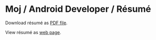 # Moj / Android Developer / Résumé

Download résumé as [PDF file](https://github.com/MojRoid/RESUME/raw/master/Moj%20Abubakr%20-%20resume.pdf).

View résumé as [web page](https://cdn.rawgit.com/MojRoid/RESUME/4b8ee1c5f59daf7663aa8cce4ae8541fd80de220/Moj%20Abubakr%20-%20resume.html).